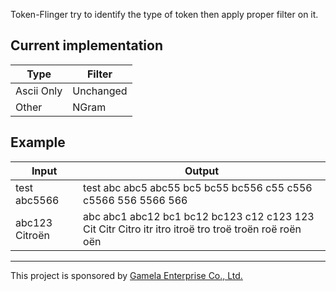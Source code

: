 Token-Flinger try to identify the type of token then apply proper filter on it.

## Current implementation

Type | Filter
-----|-------
Ascii Only | Unchanged
Other | NGram


## Example

Input | Output
------|-------
test abc5566 | test abc abc5 abc55 bc5 bc55 bc556 c55 c556 c5566 556 5566 566
abc123 Citroën | abc abc1 abc12 bc1 bc12 bc123 c12 c123 123 Cit Citr Citro itr itro itroë tro troë troën roë roën oën

-----------------------------
This project is sponsored by [Gamela Enterprise Co., Ltd.](https://www.gamela.com.tw)